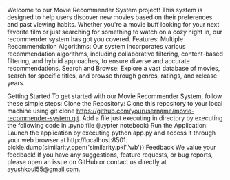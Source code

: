 Welcome to our Movie Recommender System project! This system is designed to help users discover new movies based on their preferences and past viewing habits. Whether you're a movie buff looking for your next favorite film or just searching for something to watch on a cozy night in, our recommender system has got you covered.
Features:
Multiple Recommendation Algorithms: Our system incorporates various recommendation algorithms, including collaborative filtering, content-based filtering, and hybrid approaches, to ensure diverse and accurate recommendations.
Search and Browse: Explore a vast database of movies, search for specific titles, and browse through genres, ratings, and release years.

Getting Started
To get started with our Movie Recommender System, follow these simple steps:
Clone the Repository: Clone this repository to your local machine using git clone https://github.com/yourusername/movie-recommender-system.git.
Add a file just executing in directory by executing the following code in .pynb file (juypter notebook)
Run the Application: Launch the application by executing python app.py and access it through your web browser at http://localhost:8501.
pickle.dump(similarity,open('similarity.pkl','wb'))
Feedback
We value your feedback! If you have any suggestions, feature requests, or bug reports, please open an issue on GitHub or contact us directly at ayushkoul55@gmail.com.
